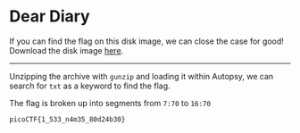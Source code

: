 # Dear Diary

If you can find the flag on this disk image, we can close the case for good! Download the disk image [here](https://artifacts.picoctf.net/c_titan/63/disk.flag.img.gz).

-----

Unzipping the archive with `gunzip` and loading it within Autopsy, we can search for `txt` as a keyword to find the flag. 

The flag is broken up into segments from `7:70` to `16:70`

```
picoCTF{1_533_n4m35_80d24b30}
```